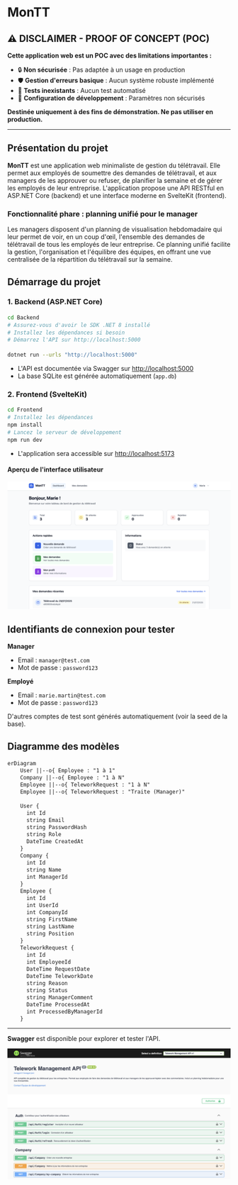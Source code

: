 # MonTT

## ⚠️ DISCLAIMER - PROOF OF CONCEPT (POC)

**Cette application web est un POC avec des limitations importantes :**

- 🔒 **Non sécurisée** : Pas adaptée à un usage en production
- 🛡️ **Gestion d'erreurs basique** : Aucun système robuste implémenté
- 🧪 **Tests inexistants** : Aucun test automatisé
- 🔧 **Configuration de développement** : Paramètres non sécurisés

**Destinée uniquement à des fins de démonstration. Ne pas utiliser en production.**

---

## Présentation du projet

**MonTT** est une application web minimaliste de gestion du télétravail. Elle permet aux employés de soumettre des demandes de télétravail, et aux managers de les approuver ou refuser, de planifier la semaine et de gérer les employés de leur entreprise. L'application propose une API RESTful en ASP.NET Core (backend) et une interface moderne en SvelteKit (frontend).

### Fonctionnalité phare : planning unifié pour le manager

Les managers disposent d'un planning de visualisation hebdomadaire qui leur permet de voir, en un coup d'œil, l'ensemble des demandes de télétravail de tous les employés de leur entreprise. Ce planning unifié facilite la gestion, l'organisation et l'équilibre des équipes, en offrant une vue centralisée de la répartition du télétravail sur la semaine.

## Démarrage du projet

### 1. Backend (ASP.NET Core)

```bash
cd Backend
# Assurez-vous d'avoir le SDK .NET 8 installé
# Installez les dépendances si besoin
# Démarrez l'API sur http://localhost:5000

dotnet run --urls "http://localhost:5000"
```

- L'API est documentée via Swagger sur [http://localhost:5000](http://localhost:5000)
- La base SQLite est générée automatiquement (`app.db`)

### 2. Frontend (SvelteKit)

```bash
cd Frontend
# Installez les dépendances
npm install
# Lancez le serveur de développement
npm run dev
```

- L'application sera accessible sur [http://localhost:5173](http://localhost:5173)

#### Aperçu de l'interface utilisateur

![Aperçu du frontend](assets/frontend.png)

## Identifiants de connexion pour tester

**Manager**
- Email : `manager@test.com`
- Mot de passe : `password123`

**Employé**
- Email : `marie.martin@test.com`
- Mot de passe : `password123`

D'autres comptes de test sont générés automatiquement (voir la seed de la base).

## Diagramme des modèles

```mermaid
erDiagram
    User ||--o{ Employee : "1 à 1"
    Company ||--o{ Employee : "1 à N"
    Employee ||--o{ TeleworkRequest : "1 à N"
    Employee ||--o{ TeleworkRequest : "Traite (Manager)"

    User {
      int Id
      string Email
      string PasswordHash
      string Role
      DateTime CreatedAt
    }
    Company {
      int Id
      string Name
      int ManagerId
    }
    Employee {
      int Id
      int UserId
      int CompanyId
      string FirstName
      string LastName
      string Position
    }
    TeleworkRequest {
      int Id
      int EmployeeId
      DateTime RequestDate
      DateTime TeleworkDate
      string Reason
      string Status
      string ManagerComment
      DateTime ProcessedAt
      int ProcessedByManagerId
    }
```

---

**Swagger** est disponible pour explorer et tester l'API.

![Aperçu de la documentation Swagger](assets/swagger.png) 